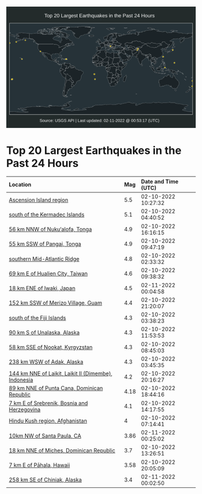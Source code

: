 ![Map](./map.png)

# Top 20 Largest Earthquakes in the Past 24 Hours

| Location | Mag | Date and Time (UTC) |
|:---|:---|:---|
| [Ascension Island region](https://earthquake.usgs.gov/earthquakes/eventpage/us7000gjme) | 5.5 | 02-10-2022 10:27:32 |
| [south of the Kermadec Islands](https://earthquake.usgs.gov/earthquakes/eventpage/us7000gjjs) | 5.1 | 02-10-2022 04:40:52 |
| [56 km NNW of Nuku‘alofa, Tonga](https://earthquake.usgs.gov/earthquakes/eventpage/us7000gjnn) | 4.9 | 02-10-2022 16:16:15 |
| [55 km SSW of Pangai, Tonga](https://earthquake.usgs.gov/earthquakes/eventpage/us7000gjma) | 4.9 | 02-10-2022 09:47:19 |
| [southern Mid-Atlantic Ridge](https://earthquake.usgs.gov/earthquakes/eventpage/us7000gjja) | 4.8 | 02-10-2022 02:33:32 |
| [69 km E of Hualien City, Taiwan](https://earthquake.usgs.gov/earthquakes/eventpage/us7000gjm9) | 4.6 | 02-10-2022 09:38:32 |
| [18 km ENE of Iwaki, Japan](https://earthquake.usgs.gov/earthquakes/eventpage/us7000gjv7) | 4.5 | 02-11-2022 00:04:58 |
| [152 km SSW of Merizo Village, Guam](https://earthquake.usgs.gov/earthquakes/eventpage/us7000gjth) | 4.4 | 02-10-2022 21:20:07 |
| [south of the Fiji Islands](https://earthquake.usgs.gov/earthquakes/eventpage/us7000gjjh) | 4.3 | 02-10-2022 03:38:23 |
| [90 km S of Unalaska, Alaska](https://earthquake.usgs.gov/earthquakes/eventpage/us7000gjmq) | 4.3 | 02-10-2022 11:53:53 |
| [58 km SSE of Nookat, Kyrgyzstan](https://earthquake.usgs.gov/earthquakes/eventpage/us7000gjm3) | 4.3 | 02-10-2022 08:45:03 |
| [238 km WSW of Adak, Alaska](https://earthquake.usgs.gov/earthquakes/eventpage/us7000gjji) | 4.3 | 02-10-2022 03:45:35 |
| [144 km NNE of Laikit, Laikit II (Dimembe), Indonesia](https://earthquake.usgs.gov/earthquakes/eventpage/us7000gjsr) | 4.2 | 02-10-2022 20:16:27 |
| [89 km NNE of Punta Cana, Dominican Republic](https://earthquake.usgs.gov/earthquakes/eventpage/pr2022041000) | 4.18 | 02-10-2022 18:44:16 |
| [7 km E of Srebrenik, Bosnia and Herzegovina](https://earthquake.usgs.gov/earthquakes/eventpage/us7000gjn8) | 4.1 | 02-10-2022 14:17:55 |
| [Hindu Kush region, Afghanistan](https://earthquake.usgs.gov/earthquakes/eventpage/us7000gjkl) | 4 | 02-10-2022 07:14:41 |
| [10km NW of Santa Paula, CA](https://earthquake.usgs.gov/earthquakes/eventpage/ci40182560) | 3.86 | 02-11-2022 00:25:02 |
| [18 km NNE of Miches, Dominican Republic](https://earthquake.usgs.gov/earthquakes/eventpage/us7000gjn3) | 3.7 | 02-10-2022 13:26:51 |
| [7 km E of Pāhala, Hawaii](https://earthquake.usgs.gov/earthquakes/eventpage/hv72911857) | 3.58 | 02-10-2022 20:05:09 |
| [258 km SE of Chiniak, Alaska](https://earthquake.usgs.gov/earthquakes/eventpage/us7000gjv3) | 3.4 | 02-11-2022 00:02:50 |
